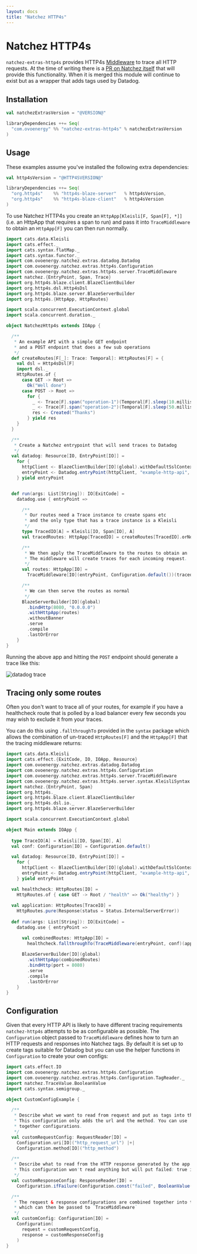 ```yaml
---
layout: docs
title: "Natchez HTTP4s"
---
```


# Natchez HTTP4s

`natchez-extras-http4s` provides HTTP4s [Middleware](https://http4s.org/v0.21/middleware/) to trace all HTTP requests.
At the time of writing there is a [PR on Natchez itself](https://github.com/tpolecat/natchez/pull/75) that will provide this functionality.
When it is merged this module will continue to exist but as a wrapper that adds tags used by Datadog.

## Installation

```scala
val natchezExtrasVersion = "@VERSION@"

libraryDependencies ++= Seq(
  "com.ovoenergy" %% "natchez-extras-http4s" % natchezExtrasVersion
)
```

## Usage

These examples assume you've installed the following extra dependencies:

```scala
val http4sVersion = "@HTTP4SVERSION@"

libraryDependencies ++= Seq(
  "org.http4s"    %% "http4s-blaze-server"   % http4sVersion,
  "org.http4s"    %% "http4s-blaze-client"   % http4sVersion
)
```

To use Natchez HTTP4s you create an `HttpApp[Kleisli[F, Span[F], *]]` (i.e. an HttpApp that requires a span to run)
and pass it into `TraceMiddleware` to obtain an `HttpApp[F]` you can then run normally.

```scala mdoc
import cats.data.Kleisli
import cats.effect._
import cats.syntax.flatMap._
import cats.syntax.functor._
import com.ovoenergy.natchez.extras.datadog.Datadog
import com.ovoenergy.natchez.extras.http4s.Configuration
import com.ovoenergy.natchez.extras.http4s.server.TraceMiddleware
import natchez.{EntryPoint, Span, Trace}
import org.http4s.blaze.client.BlazeClientBuilder
import org.http4s.dsl.Http4sDsl
import org.http4s.blaze.server.BlazeServerBuilder
import org.http4s.{HttpApp, HttpRoutes}

import scala.concurrent.ExecutionContext.global
import scala.concurrent.duration._

object NatchezHttp4s extends IOApp {

  /**
   * An example API with a simple GET endpoint
   * and a POST endpoint that does a few sub operations
   */
  def createRoutes[F[_]: Trace: Temporal]: HttpRoutes[F] = {
    val dsl = Http4sDsl[F]
    import dsl._
    HttpRoutes.of {
      case GET -> Root =>
        Ok("Well done")
      case POST -> Root =>
        for {
          _ <- Trace[F].span("operation-1")(Temporal[F].sleep(10.millis))
          _ <- Trace[F].span("operation-2")(Temporal[F].sleep(50.millis))
          res <- Created("Thanks")
        } yield res
    }
  }

  /**
   * Create a Natchez entrypoint that will send traces to Datadog
   */
  val datadog: Resource[IO, EntryPoint[IO]] =
    for {
      httpClient <- BlazeClientBuilder[IO](global).withDefaultSslContext.resource
      entryPoint <- Datadog.entryPoint(httpClient, "example-http-api", "default-resource")
    } yield entryPoint


  def run(args: List[String]): IO[ExitCode] =
    datadog.use { entryPoint =>

      /**
       * Our routes need a Trace instance to create spans etc
       * and the only type that has a trace instance is a Kleisli
       */
      type TracedIO[A] = Kleisli[IO, Span[IO], A]
      val tracedRoutes: HttpApp[TracedIO] = createRoutes[TracedIO].orNotFound

      /**
       * We then apply the TraceMiddleware to the routes to obtain an `HttpApp[IO]`.
       * The middleware will create traces for each incoming request.
       */
      val routes: HttpApp[IO] =
        TraceMiddleware[IO](entryPoint, Configuration.default())(tracedRoutes)

      /**
       * We can then serve the routes as normal
       */
      BlazeServerBuilder[IO](global)
        .bindHttp(8080, "0.0.0.0")
        .withHttpApp(routes)
        .withoutBanner
        .serve
        .compile
        .lastOrError
    }
}
```

Running the above app and hitting the `POST` endpoint should generate a trace like this:

![datadog trace]({{site.baseurl}}/img/example-http-trace.png)


## Tracing only some routes

Often you don't want to trace all of your routes, for example if you have a healthcheck route
that is polled by a load balancer every few seconds you may wish to exclude it from your traces.

You can do this using `.fallthroughTo` provided in the `syntax` package which allows the combination
of un-traced `HttpRoutes[F]` and the `HttpApp[F]` that the tracing middleware returns:

```scala mdoc
import cats.data.Kleisli
import cats.effect.{ExitCode, IO, IOApp, Resource}
import com.ovoenergy.natchez.extras.datadog.Datadog
import com.ovoenergy.natchez.extras.http4s.Configuration
import com.ovoenergy.natchez.extras.http4s.server.TraceMiddleware
import com.ovoenergy.natchez.extras.http4s.server.syntax.KleisliSyntax
import natchez.{EntryPoint, Span}
import org.http4s._
import org.http4s.blaze.client.BlazeClientBuilder
import org.http4s.dsl.io._
import org.http4s.blaze.server.BlazeServerBuilder

import scala.concurrent.ExecutionContext.global

object Main extends IOApp {
  
  type TraceIO[A] = Kleisli[IO, Span[IO], A]
  val conf: Configuration[IO] = Configuration.default()

  val datadog: Resource[IO, EntryPoint[IO]] =
    for {
      httpClient <- BlazeClientBuilder[IO](global).withDefaultSslContext.resource
      entryPoint <- Datadog.entryPoint(httpClient, "example-http-api", "default-resource")
    } yield entryPoint

  val healthcheck: HttpRoutes[IO] =
    HttpRoutes.of { case GET -> Root / "health" => Ok("healthy") }
  
  val application: HttpRoutes[TraceIO] = 
    HttpRoutes.pure(Response(status = Status.InternalServerError))
   
  def run(args: List[String]): IO[ExitCode] =
    datadog.use { entryPoint =>

      val combinedRoutes: HttpApp[IO] =
        healthcheck.fallthroughTo(TraceMiddleware(entryPoint, conf)(application.orNotFound))
    
      BlazeServerBuilder[IO](global)
        .withHttpApp(combinedRoutes)
        .bindHttp(port = 8080)
        .serve
        .compile
        .lastOrError
    }
}
```

## Configuration

Given that every HTTP API is likely to have different tracing requirements `natchez-http4s` attempts to be as configurable as possible.
The `Configuration` object passed to `TraceMiddleware` defines how to turn an HTTP requests and responses into Natchez tags. By default
it is set up to create tags suitable for Datadog but you can use the helper functions in `Configuration` to create your own configs:

```scala mdoc
import cats.effect.IO
import com.ovoenergy.natchez.extras.http4s.Configuration
import com.ovoenergy.natchez.extras.http4s.Configuration.TagReader._
import natchez.TraceValue.BooleanValue
import cats.syntax.semigroup._

object CustomConfigExample {

  /**
   * Describe what we want to read from request and put as tags into the span.
   * This configuration only adds the url and the method. You can use `|+|` to combine
   * together configurations.
   */
  val customRequestConfig: RequestReader[IO] =
    Configuration.uri[IO]("http_request_url") |+|
    Configuration.method[IO]("http_method")

  /**
   * Describe what to read from the HTTP response generated by the app and put into tags.
   * This configuration won't read anything but will put failed: true if the response is not a 2xx
   */
  val customResponseConfig: ResponseReader[IO] =
    Configuration.ifFailure(Configuration.const("failed", BooleanValue(true)))

  /**
   * The request & response configurations are combined together into this case class
   * which can then be passed to `TraceMiddleware`
   */
  val customConfig: Configuration[IO] =
    Configuration(
      request = customRequestConfig,
      response = customResponseConfig
    )
}
```

